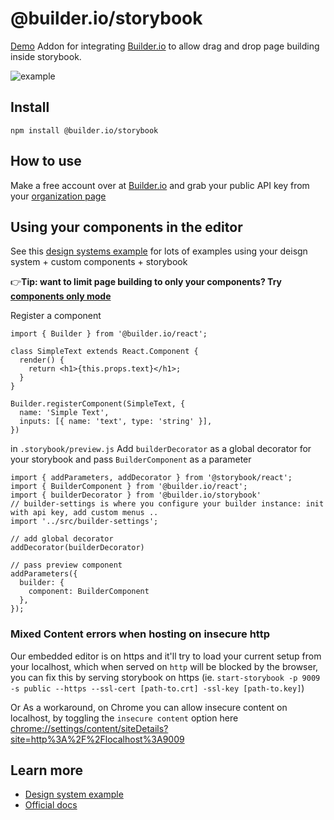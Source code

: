 # @builder.io/storybook

[Demo](https://builder-storybook.firebaseapp.com/)
Addon for integrating [Builder.io](https://www.builder.io) to allow drag and drop page building inside storybook. 

<img src="https://user-images.githubusercontent.com/5093430/76154244-ebbe6480-608d-11ea-9dc9-08a59eda220e.gif" alt="example" />


## Install

`npm install @builder.io/storybook`

## How to use

Make a free account over at [Builder.io](https://www.builder.io/) and grab your public API key from your [organization page](https://builder.io/account/organization)

## Using your components in the editor

See this [design systems example](/examples/react-design-system) for lots of examples using your deisgn system + custom components + storybook

👉**Tip: want to limit page building to only your components? Try [components only mode](https://builder.io/c/docs/guides/components-only-mode)**

Register a component

```tsx
import { Builder } from '@builder.io/react';

class SimpleText extends React.Component {
  render() {
    return <h1>{this.props.text}</h1>;
  }
}

Builder.registerComponent(SimpleText, {
  name: 'Simple Text',
  inputs: [{ name: 'text', type: 'string' }],
})

```

in `.storybook/preview.js`
Add `builderDecorator` as a global decorator for your storybook and pass `BuilderComponent` as a parameter 
```tsx
import { addParameters, addDecorator } from '@storybook/react';
import { BuilderComponent } from '@builder.io/react';
import { builderDecorator } from '@builder.io/storybook'
// builder-settings is where you configure your builder instance: init with api key, add custom menus ..
import '../src/builder-settings';

// add global decorator
addDecorator(builderDecorator)

// pass preview component
addParameters({
  builder: {
    component: BuilderComponent
  },
});

```

### Mixed Content errors when hosting on insecure http
Our embedded editor is on https and it'll try to load your current setup from your localhost, which when served on `http` will be blocked by the browser, you can fix this by serving storybook on https (ie. `start-storybook -p 9009 -s public --https --ssl-cert [path-to.crt] -ssl-key [path-to.key]`)

Or As a workaround, on Chrome you can allow insecure content on localhost, by toggling the `insecure content` option here [chrome://settings/content/siteDetails?site=http%3A%2F%2Flocalhost%3A9009](chrome://settings/content/siteDetails?site=http%3A%2F%2Flocalhost%3A9009)


## Learn more

- [Design system example](/examples/react-design-system)
- [Official docs](https://www.builder.io/c/docs/getting-started)

